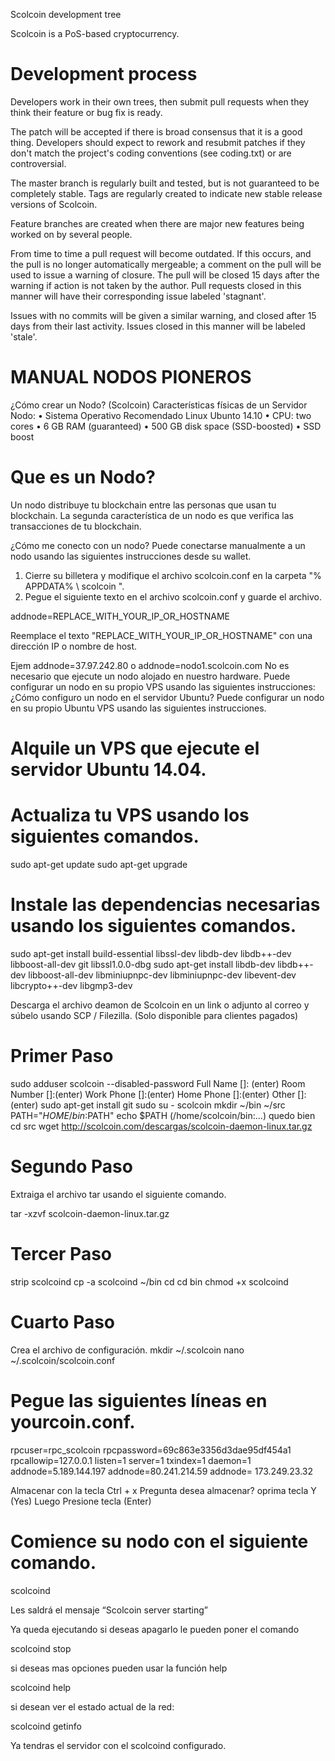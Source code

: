 
Scolcoin development tree

Scolcoin is a PoS-based cryptocurrency.

Development process
===========================

Developers work in their own trees, then submit pull requests when
they think their feature or bug fix is ready.

The patch will be accepted if there is broad consensus that it is a
good thing.  Developers should expect to rework and resubmit patches
if they don't match the project's coding conventions (see coding.txt)
or are controversial.

The master branch is regularly built and tested, but is not guaranteed
to be completely stable. Tags are regularly created to indicate new
stable release versions of Scolcoin.

Feature branches are created when there are major new features being
worked on by several people.

From time to time a pull request will become outdated. If this occurs, and
the pull is no longer automatically mergeable; a comment on the pull will
be used to issue a warning of closure. The pull will be closed 15 days
after the warning if action is not taken by the author. Pull requests closed
in this manner will have their corresponding issue labeled 'stagnant'.

Issues with no commits will be given a similar warning, and closed after
15 days from their last activity. Issues closed in this manner will be 
labeled 'stale'.


MANUAL NODOS PIONEROS
===========================
¿Cómo crear un Nodo? (Scolcoin)
Características físicas de un Servidor Nodo:
•	Sistema Operativo Recomendado Linux Ubunto 14.10
•	CPU: two cores
•	6 GB RAM (guaranteed)
•	500 GB disk space (SSD-boosted)
•	SSD boost

Que es un Nodo?
===========================

Un nodo distribuye tu blockchain entre las personas que usan tu blockchain. 
La segunda característica de un nodo es que verifica las transacciones de tu blockchain.

¿Cómo me conecto con un nodo?
Puede conectarse manualmente a un nodo usando las siguientes instrucciones desde su wallet.

1.	Cierre su billetera y modifique el archivo scolcoin.conf en la carpeta "% APPDATA% \ scolcoin \".
2.	Pegue el siguiente texto en el archivo scolcoin.conf y guarde el archivo.

addnode=REPLACE_WITH_YOUR_IP_OR_HOSTNAME

Reemplace el texto "REPLACE_WITH_YOUR_IP_OR_HOSTNAME" con una dirección IP o nombre de host. 

Ejem addnode=37.97.242.80 o addnode=nodo1.scolcoin.com
No es necesario que ejecute un nodo alojado en nuestro hardware. 
Puede configurar un nodo en su propio VPS usando las siguientes instrucciones:
¿Cómo configuro un nodo en el servidor Ubuntu?
Puede configurar un nodo en su propio Ubuntu VPS usando las siguientes instrucciones.

Alquile un VPS que ejecute el servidor Ubuntu 14.04.
===========================

Actualiza tu VPS usando los siguientes comandos.
===========================

sudo apt-get update
sudo apt-get upgrade



Instale las dependencias necesarias usando los siguientes comandos.
===========================

sudo apt-get install build-essential libssl-dev libdb-dev libdb++-dev libboost-all-dev git libssl1.0.0-dbg
sudo apt-get install libdb-dev libdb++-dev libboost-all-dev libminiupnpc-dev libminiupnpc-dev libevent-dev libcrypto++-dev libgmp3-dev

Descarga el archivo deamon de Scolcoin en un link o adjunto al correo y súbelo usando SCP / Filezilla. (Solo disponible para clientes pagados)

Primer Paso
===========================

sudo adduser scolcoin --disabled-password
Full Name []:  (enter)
        	Room Number []:(enter)
        	Work Phone []:(enter)
        	Home Phone []:(enter)
       	Other []:(enter)
sudo apt-get install git
sudo su - scolcoin
mkdir ~/bin ~/src
PATH="$HOME/bin:$PATH"
echo $PATH 
(/home/scolcoin/bin:…) quedo bien
cd src
wget http://scolcoin.com/descargas/scolcoin-daemon-linux.tar.gz


Segundo Paso
===========================

Extraiga el archivo tar usando el siguiente comando.

tar -xzvf scolcoin-daemon-linux.tar.gz

Tercer Paso
===========================

strip scolcoind
cp -a scolcoind ~/bin
cd
cd bin
chmod +x scolcoind

Cuarto Paso
===========================

Crea el archivo de configuración.
mkdir ~/.scolcoin
nano ~/.scolcoin/scolcoin.conf


Pegue las siguientes líneas en yourcoin.conf.
===========================
rpcuser=rpc_scolcoin
rpcpassword=69c863e3356d3dae95df454a1
rpcallowip=127.0.0.1
listen=1
server=1
txindex=1
daemon=1
addnode=5.189.144.197
addnode=80.241.214.59
addnode= 173.249.23.32

Almacenar con la tecla Ctrl + x
Pregunta desea almacenar? oprima tecla  Y (Yes)
Luego Presione tecla (Enter)

Comience su nodo con el siguiente comando.
===========================
scolcoind

Les saldrá el mensaje “Scolcoin server starting”

Ya queda ejecutando si deseas apagarlo le pueden poner el comando

scolcoind stop

si deseas mas opciones pueden usar la función help

scolcoind help

si desean ver el estado actual de la red:

scolcoind getinfo

Ya tendras el servidor con el scolcoind configurado.
